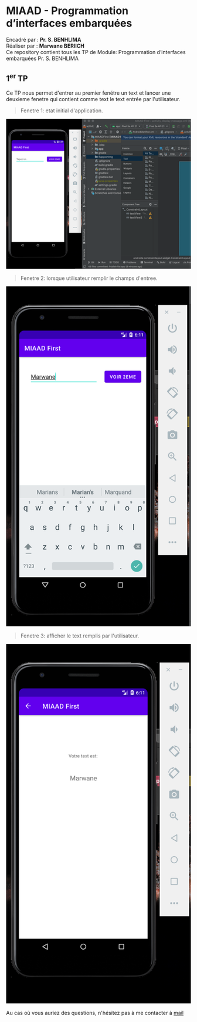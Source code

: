 # MIAAD - Programmation d’interfaces embarquées

Encadré par : **Pr. S. BENHLIMA** <br>
Réaliser par : **Marwane BERIICH** <br>
Ce repository contient tous les TP de Module: Programmation d’interfaces embarquées  Pr. S. BENHLIMA


## 1<sup>er</sup> TP  

Ce TP nous permet d'entrer au premier fenétre un text et lancer une deuxieme fenetre qui contient comme text le text entrée par l'utilisateur.

> Fenetre 1: etat initial d'application.

![](/RapportImg/Start.png)


> Fenetre 2: lorsque utilisateur remplir le champs d'entree.

![](/RapportImg/Screen1.png)

> Fenetre 3: afficher le text remplis par l'utilisateur.

![](/RapportImg/Screen2.png)


Au cas où vous auriez des questions, n'hésitez pas à me contacter à [mail](mailto:marwaneberiich@gmail.com)

